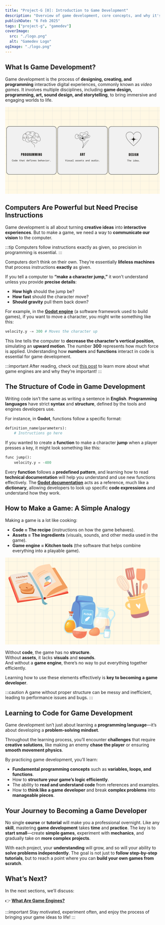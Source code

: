 ```yaml
---
title: "Project-G [0]: Introduction to Game Development"
description: "Overview of game development, core concepts, and why it's an exciting field."
publishDate: "6 Feb 2025"
tags: ["project-g", "gamedev"]
coverImage:
  src: "./logo.png"
  alt: "Gamedev Logo"
ogImage: "./logo.png"
---
```


## What Is Game Development?

Game development is the process of **designing, creating, and programming** interactive digital experiences, commonly known as *video games*. It involves multiple disciplines, including **game design, programming, art, sound design, and storytelling**, to bring immersive and engaging worlds to life.

![1](./1.png)

## Computers Are Powerful but Need Precise Instructions

Game development is all about turning **creative ideas** into **interactive experiences**. But to make a game, we need a way to **communicate our vision** to the computer. 

:::tip
Computers follow instructions exactly as given, so precision in programming is essential.
:::

Computers don’t think on their own. They’re essentially **lifeless machines** that process instructions **exactly** as given. 

If you tell a computer to **“make a character jump,”** it won’t understand unless you provide **precise details**:

- **How high** should the jump be?  
- **How fast** should the character move?  
- **Should gravity** pull them back down?  

For example, in the [**Godot engine**](https://godotengine.org/) (a software framework used to build games), if you want to move a character, you might write something like this:

```python title="file.gd"
velocity.y -= 300 # Moves the character up
```

This line tells the computer to **decrease the character’s vertical position**, simulating an **upward motion**. The number **300** represents how much force is applied. Understanding how **numbers** and **functions** interact in code is essential for game development.

:::important
After reading, check out [this post](https://artecs.org/) to learn more about what game engines are and why they’re important!
:::

## The Structure of Code in Game Development

Writing code isn’t the same as writing a sentence in **English**. **Programming languages** have strict **syntax** and **structure**, defined by the tools and engines developers use.  

For instance, in **Godot**, functions follow a specific format:

```python title="file.gd"
definition_name(parameters):
    # Instructions go here
```

If you wanted to create a **function** to make a character **jump** when a player presses a key, it might look something like this:

```python title="file.gd"
func jump():
    velocity.y = -400
```

Every **function** follows a **predefined pattern**, and learning how to read **technical documentation** will help you understand and use new functions effectively. The [**Godot documentation**](https://docs.godotengine.org/en/stable/about/introduction.html) acts as a reference, much like a **dictionary**, allowing developers to look up specific **code expressions** and understand how they work.


## How to Make a Game: A Simple Analogy

Making a game is a lot like cooking:

- **Code = The recipe** (instructions on how the game behaves).
- **Assets = The ingredients** (visuals, sounds, and other media used in the game).
- **Game engine = Kitchen tools** (the software that helps combine everything into a playable game).

![2](./2.png)

Without **code**, the game has no **structure**.  
Without **assets**, it lacks **visuals** and **sounds**.  
And without a **game engine**, there’s no way to put everything together efficiently.  

Learning how to use these elements effectively is **key to becoming a game developer**.

:::caution
A game without proper structure can be messy and inefficient, leading to performance issues and bugs.
:::

## Learning to Code for Game Development

Game development isn’t just about learning a **programming language**—it’s about developing a **problem-solving mindset**.  

Throughout the learning process, you’ll encounter **challenges** that require **creative solutions**, like making an enemy **chase the player** or ensuring **smooth movement physics**.  

By practicing game development, you’ll learn:  

- **Fundamental programming concepts** such as **variables, loops, and functions**.  
- How to **structure your game’s logic efficiently**.  
- The ability to **read and understand code** from references and examples.  
- How to **think like a game developer** and break **complex problems** into **manageable pieces**.  

## Your Journey to Becoming a Game Developer

No single **course** or **tutorial** will make you a professional overnight. Like any **skill**, mastering **game development** takes **time** and **practice**. The key is to **start small**—create **simple games**, experiment with **mechanics**, and gradually take on **more complex projects**.  

With each project, your **understanding** will grow, and so will your ability to **solve problems independently**. The goal is not just to **follow step-by-step tutorials**, but to reach a point where you can **build your own games from scratch**.

## What’s Next?

In the next sections, we’ll discuss:

👉 [**What Are Game Engines?**](https://www.artecs.org/posts/game-engines-intro/)

:::important
Stay motivated, experiment often, and enjoy the process of bringing your game ideas to life!
:::
